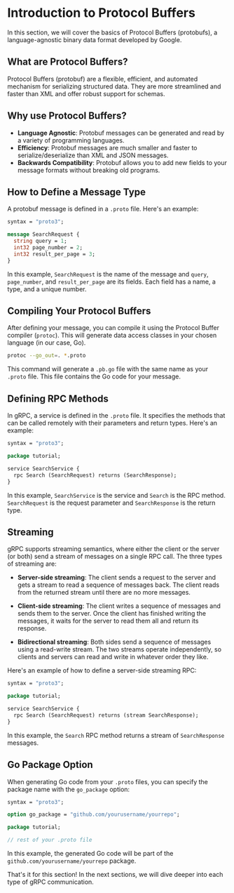 # Introduction to Protocol Buffers

In this section, we will cover the basics of Protocol Buffers (protobufs), a language-agnostic binary data format developed by Google.

## What are Protocol Buffers?

Protocol Buffers (protobuf) are a flexible, efficient, and automated mechanism for serializing structured data. They are more streamlined and faster than XML and offer robust support for schemas.

## Why use Protocol Buffers?

- **Language Agnostic**: Protobuf messages can be generated and read by a variety of programming languages.
- **Efficiency**: Protobuf messages are much smaller and faster to serialize/deserialize than XML and JSON messages.
- **Backwards Compatibility**: Protobuf allows you to add new fields to your message formats without breaking old programs.

## How to Define a Message Type

A protobuf message is defined in a `.proto` file. Here's an example:

```protobuf
syntax = "proto3";

message SearchRequest {
  string query = 1;
  int32 page_number = 2;
  int32 result_per_page = 3;
}
```

In this example, `SearchRequest` is the name of the message and `query`, `page_number`, and `result_per_page` are its fields. Each field has a name, a type, and a unique number.

## Compiling Your Protocol Buffers

After defining your message, you can compile it using the Protocol Buffer compiler (`protoc`). This will generate data access classes in your chosen language (in our case, Go).

```bash
protoc --go_out=. *.proto
```

This command will generate a `.pb.go` file with the same name as your `.proto` file. This file contains the Go code for your message.

## Defining RPC Methods

In gRPC, a service is defined in the `.proto` file. It specifies the methods that can be called remotely with their parameters and return types. Here's an example:

```protobuf
syntax = "proto3";

package tutorial;

service SearchService {
  rpc Search (SearchRequest) returns (SearchResponse);
}
```

In this example, `SearchService` is the service and `Search` is the RPC method. `SearchRequest` is the request parameter and `SearchResponse` is the return type.

## Streaming

gRPC supports streaming semantics, where either the client or the server (or both) send a stream of messages on a single RPC call. The three types of streaming are:

- **Server-side streaming**: The client sends a request to the server and gets a stream to read a sequence of messages back. The client reads from the returned stream until there are no more messages.

- **Client-side streaming**: The client writes a sequence of messages and sends them to the server. Once the client has finished writing the messages, it waits for the server to read them all and return its response.

- **Bidirectional streaming**: Both sides send a sequence of messages using a read-write stream. The two streams operate independently, so clients and servers can read and write in whatever order they like.

Here's an example of how to define a server-side streaming RPC:

```protobuf
syntax = "proto3";

package tutorial;

service SearchService {
  rpc Search (SearchRequest) returns (stream SearchResponse);
}
```

In this example, the `Search` RPC method returns a stream of `SearchResponse` messages.

## Go Package Option

When generating Go code from your `.proto` files, you can specify the package name with the `go_package` option:

```protobuf
syntax = "proto3";

option go_package = "github.com/yourusername/yourrepo";

package tutorial;

// rest of your .proto file
```

In this example, the generated Go code will be part of the `github.com/yourusername/yourrepo` package.


That's it for this section! In the next sections, we will dive deeper into each type of gRPC communication.
